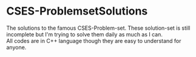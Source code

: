 # CSES-ProblemsetSolutions
The solutions to the famous CSES-Problem-set. These solution-set is still incomplete but I'm trying to solve them daily as much as I can.  
All codes are in C++ language though they are easy to understand for anyone.
